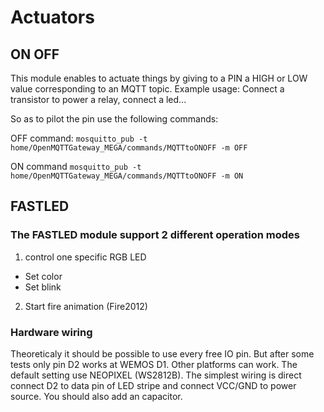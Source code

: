 # Actuators
## ON OFF
This module enables to actuate things by giving to a PIN a HIGH or LOW value corresponding to an MQTT topic.
Example usage: Connect a transistor to power a relay, connect a led...

So as to pilot the pin use the following commands:

OFF command:
`mosquitto_pub -t home/OpenMQTTGateway_MEGA/commands/MQTTtoONOFF -m OFF`

ON command
`mosquitto_pub -t home/OpenMQTTGateway_MEGA/commands/MQTTtoONOFF -m ON`

## FASTLED
### The FASTLED module support 2 different operation modes
1. control one specific RGB LED
* Set color
* Set blink

2. Start fire animation (Fire2012)

### Hardware wiring
Theoreticaly it should be possible to use every free IO pin. But after some tests only pin D2 works at WEMOS D1. Other platforms can work.
The default setting use NEOPIXEL (WS2812B). The simplest wiring is direct connect D2 to data pin of LED stripe and connect VCC/GND to power source. You should also add an capacitor.






